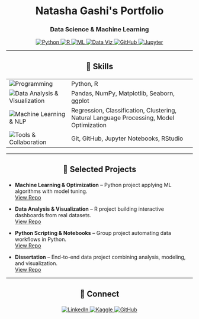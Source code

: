 <h1 align="center">Natasha Gashi's Portfolio</h1>
<h3 align="center">Data Science & Machine Learning</h3>

<p align="center">
  <a href="https://github.com/Natasha-Gashi">
    <img src="https://img.shields.io/badge/Python-000000?style=for-the-badge&logo=python&logoColor=ff69b4" alt="Python">
  </a>
  <a href="https://github.com/Natasha-Gashi">
    <img src="https://img.shields.io/badge/R-000000?style=for-the-badge&logo=r&logoColor=ff69b4" alt="R">
  </a>
  <a href="https://github.com/Natasha-Gashi/machine-learning-project">
    <img src="https://img.shields.io/badge/Machine_Learning-000000?style=for-the-badge&logo=tensorflow&logoColor=ff69b4" alt="ML">
  </a>
  <a href="https://github.com/Natasha-Gashi/data-visualization-project">
    <img src="https://img.shields.io/badge/Data_Visualization-000000?style=for-the-badge&logo=tableau&logoColor=ff69b4" alt="Data Viz">
  </a>
  <a href="https://github.com/Natasha-Gashi">
    <img src="https://img.shields.io/badge/GitHub-000000?style=for-the-badge&logo=github&logoColor=ff69b4" alt="GitHub">
  </a>
  <a href="https://github.com/Natasha-Gashi">
    <img src="https://img.shields.io/badge/Jupyter-000000?style=for-the-badge&logo=jupyter&logoColor=ff69b4" alt="Jupyter">
  </a>
</p>

<p align="center">

---


## <p align="center"> 🎯 Skills</p>
<table>
  <tr>
    <td><img src="https://img.shields.io/badge/Programming-ff69b4?style=for-the-badge&logoColor=000000" alt="Programming"></td>
    <td>Python, R</td>
  </tr>
  <tr>
    <td><img src="https://img.shields.io/badge/Data%20Analysis%20%26%20Visualization-ff69b4?style=for-the-badge&logoColor=000000" alt="Data Analysis & Visualization"></td>
    <td>Pandas, NumPy, Matplotlib, Seaborn, ggplot</td>
  </tr>
  <tr>
    <td><img src="https://img.shields.io/badge/Machine%20Learning%20%26%20NLP-ff69b4?style=for-the-badge&logoColor=000000" alt="Machine Learning & NLP"></td>
    <td>Regression, Classification, Clustering, Natural Language Processing, Model Optimization</td>
  </tr>
  <tr>
    <td><img src="https://img.shields.io/badge/Tools-ff69b4?style=for-the-badge&logoColor=000000" alt="Tools & Collaboration"></td>
    <td>Git, GitHub, Jupyter Notebooks, RStudio</td>
  </tr>
</table>


---


## <p align="center">📂 Selected Projects</p>

- **Machine Learning & Optimization** – Python project applying ML algorithms with model tuning.  
  [View Repo](link-to-repo)  

- **Data Analysis & Visualization** – R project building interactive dashboards from real datasets.  
  [View Repo](link-to-repo)  

- **Python Scripting & Notebooks** – Group project automating data workflows in Python.  
  [View Repo](link-to-repo)  

- **Dissertation** – End-to-end data project combining analysis, modeling, and visualization.  
  [View Repo](link-to-repo)  

---

## <p align="center">🔗 Connect</p>
<p align="center">
  <a href="https://www.linkedin.com/in/natashagashi/">
    <img src="https://img.shields.io/badge/LinkedIn-ff69b4?style=for-the-badge&logo=linkedin&logoColor=000000" alt="LinkedIn">
  <a href="https://www.kaggle.com/yourusername">
    <img src="https://img.shields.io/badge/Kaggle-000000?style=for-the-badge&logo=kaggle&logoColor=ff69b4" alt="Kaggle">
  </a>
  </a>
  <a href="https://github.com/NatashaGashi">
    <img src="https://img.shields.io/badge/GitHub-ff69b4?style=for-the-badge&logo=github&logoColor=000000" alt="GitHub">
  </a> 
</p>

